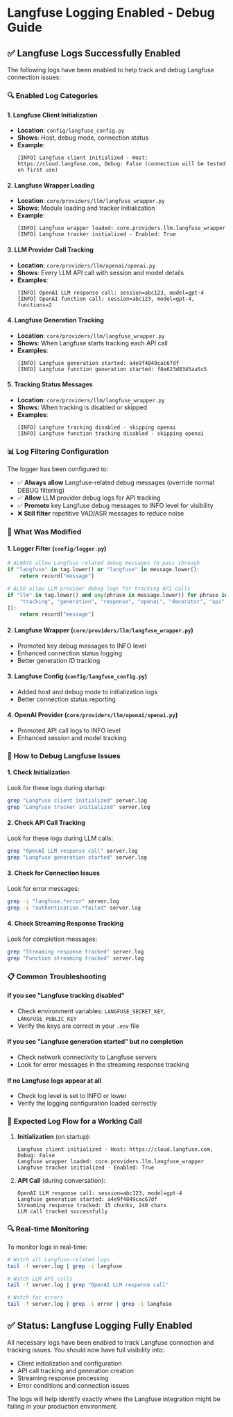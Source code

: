 # Langfuse Logging Enabled - Debug Guide

## ✅ **Langfuse Logs Successfully Enabled**

The following logs have been enabled to help track and debug Langfuse connection issues:

### 🔍 **Enabled Log Categories**

#### **1. Langfuse Client Initialization**
- **Location**: `config/langfuse_config.py`
- **Shows**: Host, debug mode, connection status
- **Example**: 
  ```
  [INFO] Langfuse client initialized - Host: https://cloud.langfuse.com, Debug: False (connection will be tested on first use)
  ```

#### **2. Langfuse Wrapper Loading**
- **Location**: `core/providers/llm/langfuse_wrapper.py`
- **Shows**: Module loading and tracker initialization
- **Example**:
  ```
  [INFO] Langfuse wrapper loaded: core.providers.llm.langfuse_wrapper
  [INFO] Langfuse tracker initialized - Enabled: True
  ```

#### **3. LLM Provider Call Tracking**
- **Location**: `core/providers/llm/openai/openai.py`
- **Shows**: Every LLM API call with session and model details
- **Examples**:
  ```
  [INFO] OpenAI LLM response call: session=abc123, model=gpt-4
  [INFO] OpenAI function call: session=abc123, model=gpt-4, functions=2
  ```

#### **4. Langfuse Generation Tracking**
- **Location**: `core/providers/llm/langfuse_wrapper.py`
- **Shows**: When Langfuse starts tracking each API call
- **Examples**:
  ```
  [INFO] Langfuse generation started: a4e9f4849cac67df
  [INFO] Langfuse function generation started: f8e623d8345aa5c5
  ```

#### **5. Tracking Status Messages**
- **Location**: `core/providers/llm/langfuse_wrapper.py`
- **Shows**: When tracking is disabled or skipped
- **Examples**:
  ```
  [INFO] Langfuse tracking disabled - skipping openai
  [INFO] Langfuse function tracking disabled - skipping openai
  ```

### 📊 **Log Filtering Configuration**

The logger has been configured to:
- ✅ **Always allow** Langfuse-related debug messages (override normal DEBUG filtering)
- ✅ **Allow** LLM provider debug logs for API tracking
- ✅ **Promote** key Langfuse debug messages to INFO level for visibility
- ❌ **Still filter** repetitive VAD/ASR messages to reduce noise

### 🔧 **What Was Modified**

#### **1. Logger Filter (`config/logger.py`)**
```python
# ALWAYS allow Langfuse-related debug messages to pass through
if "langfuse" in tag.lower() or "langfuse" in message.lower():
    return record["message"]

# ALSO allow LLM provider debug logs for tracking API calls
if "llm" in tag.lower() and any(phrase in message.lower() for phrase in [
    "tracking", "generation", "response", "openai", "decorator", "api"
]):
    return record["message"]
```

#### **2. Langfuse Wrapper (`core/providers/llm/langfuse_wrapper.py`)**
- Promoted key debug messages to INFO level
- Enhanced connection status logging
- Better generation ID tracking

#### **3. Langfuse Config (`config/langfuse_config.py`)**
- Added host and debug mode to initialization logs
- Better connection status reporting

#### **4. OpenAI Provider (`core/providers/llm/openai/openai.py`)**
- Promoted API call logs to INFO level
- Enhanced session and model tracking

### 🐛 **How to Debug Langfuse Issues**

#### **1. Check Initialization**
Look for these logs during startup:
```bash
grep "Langfuse client initialized" server.log
grep "Langfuse tracker initialized" server.log
```

#### **2. Check API Call Tracking**
Look for these logs during LLM calls:
```bash
grep "OpenAI LLM response call" server.log
grep "Langfuse generation started" server.log
```

#### **3. Check for Connection Issues**
Look for error messages:
```bash
grep -i "langfuse.*error" server.log
grep -i "authentication.*failed" server.log
```

#### **4. Check Streaming Response Tracking**
Look for completion messages:
```bash
grep "Streaming response tracked" server.log
grep "Function streaming tracked" server.log
```

### 📋 **Common Troubleshooting**

#### **If you see "Langfuse tracking disabled"**
- Check environment variables: `LANGFUSE_SECRET_KEY`, `LANGFUSE_PUBLIC_KEY`
- Verify the keys are correct in your `.env` file

#### **If you see "Langfuse generation started" but no completion**
- Check network connectivity to Langfuse servers
- Look for error messages in the streaming response tracking

#### **If no Langfuse logs appear at all**
- Check log level is set to INFO or lower
- Verify the logging configuration loaded correctly

### 🎯 **Expected Log Flow for a Working Call**

1. **Initialization** (on startup):
   ```
   Langfuse client initialized - Host: https://cloud.langfuse.com, Debug: False
   Langfuse wrapper loaded: core.providers.llm.langfuse_wrapper
   Langfuse tracker initialized - Enabled: True
   ```

2. **API Call** (during conversation):
   ```
   OpenAI LLM response call: session=abc123, model=gpt-4
   Langfuse generation started: a4e9f4849cac67df
   Streaming response tracked: 15 chunks, 240 chars
   LLM call tracked successfully
   ```

### 🔍 **Real-time Monitoring**

To monitor logs in real-time:
```bash
# Watch all Langfuse-related logs
tail -f server.log | grep -i langfuse

# Watch LLM API calls
tail -f server.log | grep "OpenAI LLM response call"

# Watch for errors
tail -f server.log | grep -i error | grep -i langfuse
```

## ✅ **Status: Langfuse Logging Fully Enabled**

All necessary logs have been enabled to track Langfuse connection and tracking issues. You should now have full visibility into:
- Client initialization and configuration
- API call tracking and generation creation
- Streaming response processing
- Error conditions and connection issues

The logs will help identify exactly where the Langfuse integration might be failing in your production environment.